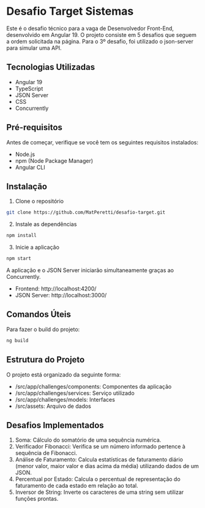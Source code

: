 # Desafio Target Sistemas

Este é o desafio técnico para a vaga de Desenvolvedor Front-End, desenvolvido em Angular 19. O projeto consiste em 5 desafios que seguem a ordem solicitada na página. Para o 3º desafio, foi utilizado o json-server para simular uma API.

## Tecnologias Utilizadas

- Angular 19
- TypeScript
- JSON Server
- CSS
- Concurrently

## Pré-requisitos

Antes de começar, verifique se você tem os seguintes requisitos instalados:

- Node.js
- npm (Node Package Manager)
- Angular CLI

## Instalação

1. Clone o repositório

```bash
git clone https://github.com/MatPeretti/desafio-target.git
```

2. Instale as dependências

```bash
npm install
```

3. Inicie a aplicação

```bash
npm start
```

A aplicação e o JSON Server iniciarão simultaneamente graças ao Concurrently.

- Frontend: http://localhost:4200/
- JSON Server: http://localhost:3000/

## Comandos Úteis

Para fazer o build do projeto:

```bash
ng build
```

## Estrutura do Projeto

O projeto está organizado da seguinte forma:

- /src/app/challenges/components: Componentes da aplicação
- /src/app/challenges/services: Serviço utilizado
- /src/app/challenges/models: Interfaces
- /src/assets: Arquivo de dados

## Desafios Implementados

1. Soma: Cálculo do somatório de uma sequência numérica.
2. Verificador Fibonacci: Verifica se um número informado pertence à sequência de Fibonacci.
3. Análise de Faturamento: Calcula estatísticas de faturamento diário (menor valor, maior valor e dias acima da média) utilizando dados de um JSON.
4. Percentual por Estado: Calcula o percentual de representação do faturamento de cada estado em relação ao total.
5. Inversor de String: Inverte os caracteres de uma string sem utilizar funções prontas.
